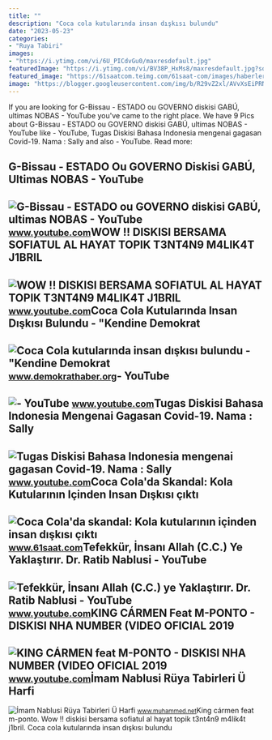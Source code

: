 ```yaml
---
title: ""
description: "Coca cola kutularında insan dışkısı bulundu"
date: "2023-05-23"
categories:
- "Ruya Tabiri"
images:
- "https://i.ytimg.com/vi/6U_PICdvGu0/maxresdefault.jpg"
featuredImage: "https://i.ytimg.com/vi/BV38P_HxMs8/maxresdefault.jpg?sqp=-oaymwEmCIAKENAF8quKqQMa8AEB-AH-CYAC0AWKAgwIABABGHIgXCg4MA8=&amp;rs=AOn4CLCMH33APd-9CtCq3KWSAX6f2XvkVQ"
featured_image: "https://61saatcom.teimg.com/61saat-com/images/haberler/2017/03/coca_cola_da_skandal_kola_kutularinin_icinden_insan_diskisi_cikti_h404927_fb265.jpg"
image: "https://blogger.googleusercontent.com/img/b/R29vZ2xl/AVvXsEiPRNTBF0tp963Lc_G-K3Ooe1adPwH4EVFNLsBkWfnrWEhpQ_aIMa4WCDJwqCe_yhB7xX-m4gbKG3gMu5MJyDJCBUmhRayOeyP72VxnXzGsoOdPMi68S8kBgLeeePZkk1O7ml6Wqvw_rrVN_6IIPRaJPJuRvVTpfixjYR25Z2ULsP5fvhm6RcKg6HWRYQ/w1600/imam-nablusi-ruya-tabirleri.webp"
---
```


If you are looking for G-Bissau - ESTADO ou GOVERNO diskisi GABÚ, ultimas NOBAS - YouTube you've came to the right place. We have 9 Pics about G-Bissau - ESTADO ou GOVERNO diskisi GABÚ, ultimas NOBAS - YouTube like - YouTube, Tugas Diskisi Bahasa Indonesia mengenai gagasan Covid-19. Nama : Sally and also - YouTube. Read more:

G-Bissau - ESTADO Ou GOVERNO Diskisi GABÚ, Ultimas NOBAS - YouTube
------------------------------------------------------------------

 ![G-Bissau - ESTADO ou GOVERNO diskisi GABÚ, ultimas NOBAS - YouTube](https://i.ytimg.com/vi/BV38P_HxMs8/maxresdefault.jpg?sqp=-oaymwEmCIAKENAF8quKqQMa8AEB-AH-CYAC0AWKAgwIABABGHIgXCg4MA8=&rs=AOn4CLCMH33APd-9CtCq3KWSAX6f2XvkVQ) <small>www.youtube.com</small>WOW ‼️ DISKISI BERSAMA SOFIATUL AL HAYAT TOPIK T3NT4N9 M4LIK4T J1BRIL
---------------------------------------------------------------------

 ![WOW ‼️ DISKISI BERSAMA SOFIATUL AL HAYAT TOPIK T3NT4N9 M4LIK4T J1BRIL](https://i.ytimg.com/vi/6U_PICdvGu0/maxresdefault.jpg) <small>www.youtube.com</small>Coca Cola Kutularında Insan Dışkısı Bulundu - "Kendine Demokrat
---------------------------------------------------------------

 ![Coca Cola kutularında insan dışkısı bulundu - "Kendine Demokrat](https://demokrathaberorg.teimg.com/crop/1280x720/demokrathaber-org/images/haberler/2017/03/coca_cola_kutularinda_insan_diskisi_bulundu_h81843_035b5.jpg) <small>www.demokrathaber.org</small>- YouTube
---------

 ![- YouTube](https://i.ytimg.com/vi/NsgJzkMobbs/maxresdefault.jpg) <small>www.youtube.com</small>Tugas Diskisi Bahasa Indonesia Mengenai Gagasan Covid-19. Nama : Sally
----------------------------------------------------------------------

 ![Tugas Diskisi Bahasa Indonesia mengenai gagasan Covid-19. Nama : Sally](https://i.ytimg.com/vi/HHIVFMTui6E/maxresdefault.jpg?sqp=-oaymwEmCIAKENAF8quKqQMa8AEB-AGUA4AC0AWKAgwIABABGGUgZShlMA8=&rs=AOn4CLA7AE0XYQr3WCcouGRVovb7LflRZQ) <small>www.youtube.com</small>Coca Cola'da Skandal: Kola Kutularının Içinden Insan Dışkısı çıktı
------------------------------------------------------------------

 ![Coca Cola'da skandal: Kola kutularının içinden insan dışkısı çıktı](https://61saatcom.teimg.com/61saat-com/images/haberler/2017/03/coca_cola_da_skandal_kola_kutularinin_icinden_insan_diskisi_cikti_h404927_fb265.jpg) <small>www.61saat.com</small>Tefekkür, İnsanı Allah (C.C.) Ye Yaklaştırır. Dr. Ratib Nablusi - YouTube
-------------------------------------------------------------------------

 ![Tefekkür, İnsanı Allah (C.C.) ye Yaklaştırır. Dr. Ratib Nablusi - YouTube](https://i.ytimg.com/vi/SUZRgJQxQ0M/maxresdefault.jpg?sqp=-oaymwEmCIAKENAF8quKqQMa8AEB-AHUBoAC4AOKAgwIABABGH8gMCgTMA8=&rs=AOn4CLCCMiHjTKe7Dni0Yub6z4x_9_7W1g) <small>www.youtube.com</small>KING CÁRMEN Feat M-PONTO - DISKISI NHA NUMBER (VIDEO OFICIAL 2019
-----------------------------------------------------------------

 ![KING CÁRMEN feat M-PONTO - DISKISI NHA NUMBER (VIDEO OFICIAL 2019](https://i.ytimg.com/vi/-rUFvWrheu4/maxresdefault.jpg) <small>www.youtube.com</small>İmam Nablusi Rüya Tabirleri Ü Harfi
-----------------------------------

 ![İmam Nablusi Rüya Tabirleri Ü Harfi](https://blogger.googleusercontent.com/img/b/R29vZ2xl/AVvXsEiPRNTBF0tp963Lc_G-K3Ooe1adPwH4EVFNLsBkWfnrWEhpQ_aIMa4WCDJwqCe_yhB7xX-m4gbKG3gMu5MJyDJCBUmhRayOeyP72VxnXzGsoOdPMi68S8kBgLeeePZkk1O7ml6Wqvw_rrVN_6IIPRaJPJuRvVTpfixjYR25Z2ULsP5fvhm6RcKg6HWRYQ/w1600/imam-nablusi-ruya-tabirleri.webp) <small>www.muhammed.net</small>King cármen feat m-ponto. Wow ‼️ diskisi bersama sofiatul al hayat topik t3nt4n9 m4lik4t j1bril. Coca cola kutularında insan dışkısı bulundu
